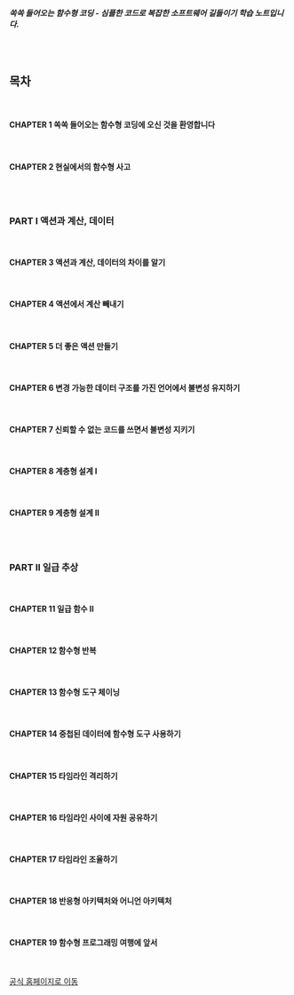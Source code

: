___쏙쏙 들어오는 함수형 코딩 - 심플한 코드로 복잡한 소프트웨어 길들이기 학습 노트입니다.___


<br>

<br>

## 목차

<br>

#### CHAPTER 1 쏙쏙 들어오는 함수형 코딩에 오신 것을 환영합니다

<br>

#### CHAPTER 2 현실에서의 함수형 사고

<br>
<br>

### PART I 액션과 계산, 데이터

<br>

#### CHAPTER 3 액션과 계산, 데이터의 차이를 알기

<br>

#### CHAPTER 4 액션에서 계산 빼내기

<br>

#### CHAPTER 5 더 좋은 액션 만들기

<br>

#### CHAPTER 6 변경 가능한 데이터 구조를 가진 언어에서 불변성 유지하기

<br>

#### CHAPTER 7 신뢰할 수 없는 코드를 쓰면서 불변성 지키기

<br>

#### CHAPTER 8 계층형 설계 I

<br>

#### CHAPTER 9 계층형 설계 II

<br>
<br>

### PART II 일급 추상

<br>

#### CHAPTER 11 일급 함수 II

<br>

#### CHAPTER 12 함수형 반복

<br>

#### CHAPTER 13 함수형 도구 체이닝

<br>

#### CHAPTER 14 중첩된 데이터에 함수형 도구 사용하기

<br>

#### CHAPTER 15 타임라인 격리하기

<br>

#### CHAPTER 16 타임라인 사이에 자원 공유하기

<br>

#### CHAPTER 17 타임라인 조율하기

<br>

#### CHAPTER 18 반응형 아키텍처와 어니언 아키텍처

<br>

#### CHAPTER 19 함수형 프로그래밍 여행에 앞서

<br>

[공식 홈페이지로 이동][official-site]


[official-site]: https://grokkingsimplicity.com/
